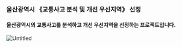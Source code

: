 ### 울산광역시 《교통사고 분석 및 개선 우선지역》 선정

#### 울산광역시의 교통사고를 분석하고 개선 우선지역을 선정하는 프로젝트입니다.

![Untitled](https://prod-files-secure.s3.us-west-2.amazonaws.com/f16480e1-e94e-42b6-baf6-cc6a8305ad08/83bc959e-c9a8-4752-b331-eb471261fd56/Untitled.png)
